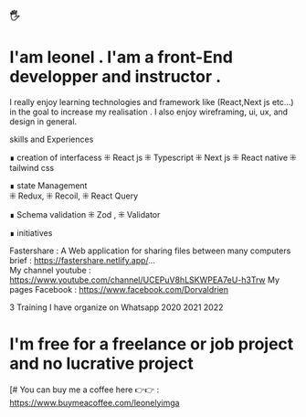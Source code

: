 
 ### 🖐
 #  I'am leonel . I'am a front-End developper and instructor .
 I really enjoy learning technologies and framework like (React,Next js etc...) in the goal to increase my realisation . I also enjoy wireframing, ui, ux, and design in general.

 skills and Experiences 
 
∎ creation of interfacess 
 ⁜ React js  ⁜ Typescript   ⁜ Next  js  ⁜ React native  ⁜ tailwind css 

∎ state Management  
 ⁜ Redux, ⁜ Recoil, ⁜ React Query 

<!-- # Animation : GSAP LENIS  -->

∎ Schema validation 
 ⁜ Zod ,  ⁜ Validator


∎ initiatives 

 Fastershare : A Web application for sharing files between many computers brief  : https://fastershare.netlify.app/...  
 My channel youtube : https://www.youtube.com/channel/UCEPuV8hLSKWPEA7eU-h3Trw
 My pages Facebook : https://www.facebook.com/Dorvaldrien
 
3 Training I have organize on Whatsapp 2020 2021 2022 

# I'm free for a freelance or job project and no lucrative project

[# You can buy me a coffee here  👉👉 : https://www.buymeacoffee.com/leonelyimga



<!--
**Leoneldev532/Leoneldev532** is a ✨ _special_ ✨ repository because its `README.md` (this file) appears on your GitHub profile.

Here are some ideas to get you started:

- 🔭 I’m currently working on ...
- 🌱 I’m currently learning ...
- 👯 I’m looking to collaborate on ...
- 🤔 I’m looking for help with ...
- 💬 Ask me about ...
- 📫 How to reach me: ...
- 😄 Pronouns: ...
- ⚡ Fun fact: ...
-->
